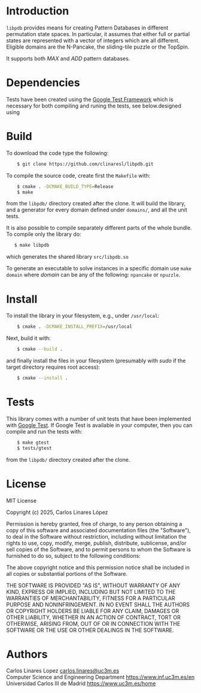 # Introduction

`libpdb` provides means for creating Pattern Databases in different permutation
state spaces. In particular, it assumes that either full or partial states are
represented with a vector of integers which are all different. Eligible domains
are the N-Pancake, the sliding-tile puzzle or the TopSpin.

It supports both *MAX* and *ADD* pattern databases.

# Dependencies

Tests have been created using the [Google Test
Framework](https://github.com/google/googletest) which is necessary for both
compiling and runing the tests, see below.designed using

# Build #

To download the code type the following:

``` sh
    $ git clone https://github.com/clinaresl/libpdb.git
```

To compile the source code, create first the `Makefile` with:

``` sh
    $ cmake . -DCMAKE_BUILD_TYPE=Release
    $ make
```

from the `libpdb/` directory created after the clone. It will build the library,
and a generator for every domain defined under `domains/`, and all the unit
tests.

It is also possible to compile separately different parts of the whole bundle.
To compile only the library do:

``` sh
   $ make libpdb
```

which generates the shared library `src/libpdb.so`

To generate an executable to solve instances in a specific domain use `make
domain` where *domain* can be any of the following: `npancake` or `npuzzle`.

# Install #

To install the library in your filesystem, e.g., under `/usr/local`:

``` sh
    $ cmake . -DCMAKE_INSTALL_PREFIX=/usr/local
```

Next, build it with:

``` sh
    $ cmake --build .
```

and finally install the files in your filesystem (presumably with *sudo* if the
target directory requires root access):

``` sh
    $ cmake --install .
```

# Tests #

This library comes with a number of unit tests that have been implemented with
[Google Test](https://github.com/google/googletest). If Google Test is available
in your computer, then you can compile and run the tests with:

``` sh
    $ make gtest
    $ tests/gtest
```

from the `libpdb/` directory created after the clone.

# License #

MIT License

Copyright (c) 2025, Carlos Linares López

Permission is hereby granted, free of charge, to any person obtaining a copy
of this software and associated documentation files (the "Software"), to deal
in the Software without restriction, including without limitation the rights
to use, copy, modify, merge, publish, distribute, sublicense, and/or sell
copies of the Software, and to permit persons to whom the Software is
furnished to do so, subject to the following conditions:

The above copyright notice and this permission notice shall be included in all
copies or substantial portions of the Software.

THE SOFTWARE IS PROVIDED "AS IS", WITHOUT WARRANTY OF ANY KIND, EXPRESS OR
IMPLIED, INCLUDING BUT NOT LIMITED TO THE WARRANTIES OF MERCHANTABILITY,
FITNESS FOR A PARTICULAR PURPOSE AND NONINFRINGEMENT. IN NO EVENT SHALL THE
AUTHORS OR COPYRIGHT HOLDERS BE LIABLE FOR ANY CLAIM, DAMAGES OR OTHER
LIABILITY, WHETHER IN AN ACTION OF CONTRACT, TORT OR OTHERWISE, ARISING FROM,
OUT OF OR IN CONNECTION WITH THE SOFTWARE OR THE USE OR OTHER DEALINGS IN THE
SOFTWARE.


# Authors #

Carlos Linares Lopez <carlos.linares@uc3m.es>  
Computer Science and Engineering Department <https://www.inf.uc3m.es/en>  
Universidad Carlos III de Madrid <https://www.uc3m.es/home>

